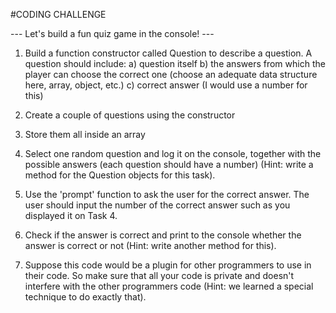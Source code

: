#CODING CHALLENGE

--- Let's build a fun quiz game in the console! ---

1. Build a function constructor called Question to describe a question. A question should include:
a) question itself
b) the answers from which the player can choose the correct one (choose an adequate data structure here, array, object, etc.)
c) correct answer (I would use a number for this)

2. Create a couple of questions using the constructor

3. Store them all inside an array

4. Select one random question and log it on the console, together with the possible answers (each question should have a number)
(Hint: write a method for the Question objects for this task).

5. Use the 'prompt' function to ask the user for the correct answer. The user should input the number of the correct answer such as you displayed it on Task 4.

6. Check if the answer is correct and print to the console whether the answer is correct or not (Hint: write another method for this).

7. Suppose this code would be a plugin for other programmers to use in their code. So make sure that all your code is private and doesn't interfere with the other programmers code (Hint: we learned a special technique to do exactly that).
